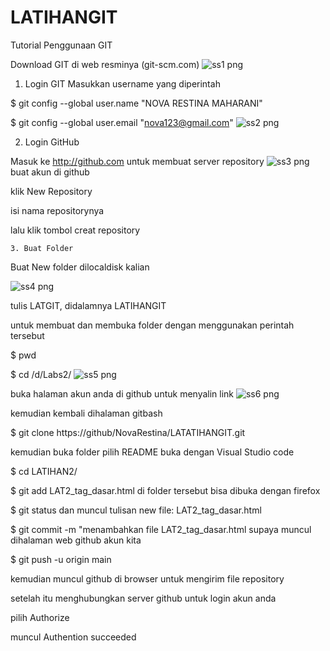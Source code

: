 # LATIHANGIT

Tutorial Penggunaan GIT

Download GIT di web resminya (git-scm.com)
![ss1 png](https://user-images.githubusercontent.com/115637858/196013618-05148dc2-dd06-4874-9db3-afce3a35993c.png)


  1. Login GIT
 Masukkan username yang diperintah
 
 $ git config --global user.name "NOVA RESTINA MAHARANI"
 
 $ git config --global user.email "nova123@gmail.com"
 ![ss2 png](https://user-images.githubusercontent.com/115637858/196013921-a43080aa-f09d-473c-820b-2e5b967fb94c.png)
 
 2. Login GitHub
 
Masuk ke http://github.com untuk membuat server repository
![ss3 png](https://user-images.githubusercontent.com/115637858/196014052-f3a4612d-0290-4ad6-a813-6bd5a5c5cb58.png)
buat akun di github

klik New Repository

isi nama repositorynya

lalu klik tombol creat repository

    3. Buat Folder
    
Buat New folder dilocaldisk kalian

![ss4 png](https://user-images.githubusercontent.com/115637858/196014225-cff763f1-04bb-4169-b1a3-a39a7487f9ff.png)

tulis LATGIT, didalamnya LATIHANGIT

untuk membuat dan membuka folder dengan menggunakan perintah tersebut

$ pwd

$ cd /d/Labs2/
![ss5 png](https://user-images.githubusercontent.com/115637858/196014364-b743fe80-1377-4cc5-b466-c27464fd9d86.png)

buka halaman akun anda di github untuk menyalin link
![ss6 png](https://user-images.githubusercontent.com/115637858/196014483-b7e4aadc-6076-4b3d-845c-2ac20c35a0dd.png)

kemudian kembali dihalaman gitbash

$ git clone https://github/NovaRestina/LATATIHANGIT.git

kemudian buka folder pilih README buka dengan Visual Studio code


$ cd LATIHAN2/

$ git add LAT2_tag_dasar.html di folder tersebut bisa dibuka dengan firefox

$ git status dan muncul tulisan new file: LAT2_tag_dasar.html

$ git commit -m "menambahkan file LAT2_tag_dasar.html supaya muncul dihalaman web github akun kita


$ git push -u origin main 

kemudian muncul github di browser untuk mengirim file repository

setelah itu menghubungkan server github untuk login akun anda

pilih Authorize

muncul Authention succeeded

 
